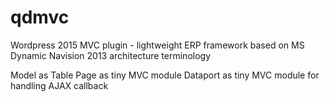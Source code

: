 # qdmvc
Wordpress 2015 MVC plugin - lightweight ERP framework based on MS Dynamic Navision 2013 architecture terminology

Model as Table
Page as tiny MVC module
Dataport as tiny MVC module for handling AJAX callback
